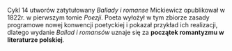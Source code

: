 Cykl 14 utworów zatytułowany *Ballady i romanse* Mickiewicz opublikował w 1822r. w pierwszym tomie *Poezji*. Poeta wyłożył w tym zbiorze zasady programowe nowej konwencji poetyckiej i pokazał przykład ich realizacji, dlatego wydanie *Ballad i romansów* uznaje się za **początek romantyzmu w literaturze polskiej**.